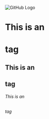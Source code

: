 ![GitHub Logo](/images/logo.png)
# This is an <h1> tag
## This is an <h2> tag
###### This is an <h6> tag
